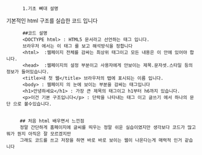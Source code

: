           1.기초 뼈대 설명
기본적인 html 구조를 실습한 코드 입니다 

          ##코드 설명
          <DOCTYPE html> : HTML5 문서라고 선언하는 태그 입니다.
          브라우저 에서는 이 태그 를 보고 해석방식을 정합니다
          <html>  :웹페이지 전체를 감싸는 최상위 태그이고 모든 내용은 이 안에 있어야 합니다.
          <head>  :웹페이지의 설정 부분이고 사용자에게 안보이는 제목.문자셋.스타일 등의 정보가 들어있습니다.
          <title>내 첫 웹</title> 브라우저의 탭에 표시되는 이름 입니다.
          <body> : 웹페이지 의 눈에 보이는 부분을 감싸는 태그입니다
          <h1>안녕하세요</h1> : 가장 큰 제목의 태그이고 h1부터 h6까지 있습니다. 
          <p>이건 기본 구조입니다</p> : 단락을 나타내는 태그 이고 글쓰기 에서 하나의 문단 으로 볼수있습니다.


         ## 처음 html 배우면서 느낀점
         정말 간단하게 홈페이지에 글씨를 띄우는 정말 쉬운 실습이였지만 생각보다 코드가 많고 뭐가 뭔지 아직은 잘 모르겠지만
         그래도 코드를 쓰고 저장을 하면 바로 바로 보이는 웹이 나온다는게 매력적 인거 같습니다 
                         
